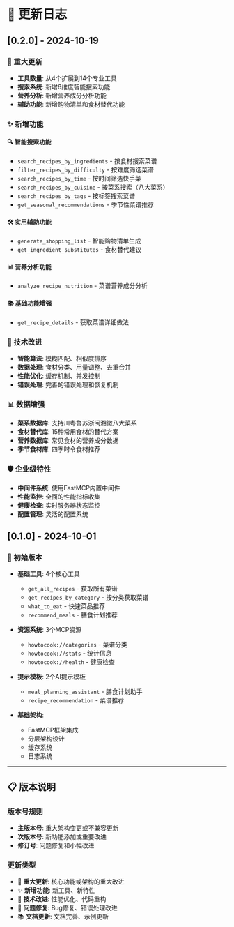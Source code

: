# 📝 更新日志

## [0.2.0] - 2024-10-19

### 🎉 重大更新
- **工具数量**: 从4个扩展到14个专业工具
- **搜索系统**: 新增6维度智能搜索功能
- **营养分析**: 新增营养成分分析功能
- **辅助功能**: 新增购物清单和食材替代功能

### ✨ 新增功能

#### 🔍 智能搜索功能
- `search_recipes_by_ingredients` - 按食材搜索菜谱
- `filter_recipes_by_difficulty` - 按难度筛选菜谱
- `search_recipes_by_time` - 按时间筛选快手菜
- `search_recipes_by_cuisine` - 按菜系搜索（八大菜系）
- `search_recipes_by_tags` - 按标签搜索菜谱
- `get_seasonal_recommendations` - 季节性菜谱推荐

#### 🛠️ 实用辅助功能
- `generate_shopping_list` - 智能购物清单生成
- `get_ingredient_substitutes` - 食材替代建议

#### 📊 营养分析功能
- `analyze_recipe_nutrition` - 菜谱营养成分分析

#### 📚 基础功能增强
- `get_recipe_details` - 获取菜谱详细做法

### 🔧 技术改进
- **智能算法**: 模糊匹配、相似度排序
- **数据处理**: 食材分类、用量调整、去重合并
- **性能优化**: 缓存机制、并发控制
- **错误处理**: 完善的错误处理和恢复机制

### 📊 数据增强
- **菜系数据库**: 支持川粤鲁苏浙闽湘徽八大菜系
- **食材替代库**: 15种常用食材的替代方案
- **营养数据库**: 常见食材的营养成分数据
- **季节食材库**: 四季时令食材推荐

### 🛡️ 企业级特性
- **中间件系统**: 使用FastMCP内置中间件
- **性能监控**: 全面的性能指标收集
- **健康检查**: 实时服务器状态监控
- **配置管理**: 灵活的配置系统

## [0.1.0] - 2024-10-01

### 🎯 初始版本
- **基础工具**: 4个核心工具
  - `get_all_recipes` - 获取所有菜谱
  - `get_recipes_by_category` - 按分类获取菜谱
  - `what_to_eat` - 快速菜品推荐
  - `recommend_meals` - 膳食计划推荐

- **资源系统**: 3个MCP资源
  - `howtocook://categories` - 菜谱分类
  - `howtocook://stats` - 统计信息
  - `howtocook://health` - 健康检查

- **提示模板**: 2个AI提示模板
  - `meal_planning_assistant` - 膳食计划助手
  - `recipe_recommendation` - 菜谱推荐

- **基础架构**: 
  - FastMCP框架集成
  - 分层架构设计
  - 缓存系统
  - 日志系统

---

## 📋 版本说明

### 版本号规则
- **主版本号**: 重大架构变更或不兼容更新
- **次版本号**: 新功能添加或重要改进
- **修订号**: 问题修复和小幅改进

### 更新类型
- 🎉 **重大更新**: 核心功能或架构的重大改进
- ✨ **新增功能**: 新工具、新特性
- 🔧 **技术改进**: 性能优化、代码重构
- 🐛 **问题修复**: Bug修复、错误处理改进
- 📚 **文档更新**: 文档完善、示例更新